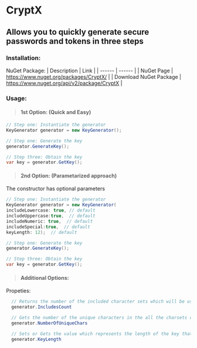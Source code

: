 # CryptX
## Allows you to quickly generate secure passwords and tokens in three steps

### Installation:
NuGet Package:
| Description |  Link |
| ------ | ------ |
| NuGet Page | https://www.nuget.org/packages/CryptX/ |
| Download NuGet Package | https://www.nuget.org/api/v2/package/CryptX |

### Usage:
> #### 1st Option: (Quick and Easy)
```C#
// Step one: Instantiate the generator
KeyGenerator generator = new KeyGenerator();

// Step one: Generate the key
generator.GenerateKey();

// Step three: Obtain the key
var key = generator.GetKey();
```
> #### 2nd Option: (Parametarized approach)
The constructor has optional parameters
```C#
// Step one: Instantiate the generator
KeyGenerator generator = new KeyGenerator(
includeLowercase: true, // default
includeUppercase:true,  // default
includeNumeric: true,  // default
includeSpecial:true,  // default
keyLength: 12);  // default

// Step one: Generate the key
generator.GenerateKey();

// Step three: Obtain the key
var key = generator.GetKey();
```

> #### Additional Options: 
 > 
 Propeties:
 ```C#
   // Returns the number of the included character sets which will be used in key generation
   generator.IncludesCount
   ```
 ```C#
   // Gets the number of the unique characters in the all the charsets combined
   generator.NumberOfUniqueChars
   ```
   
 ```C#
   // Sets or Gets the value which represents the length of the key that will be generated
   generator.KeyLength
   ```
   
